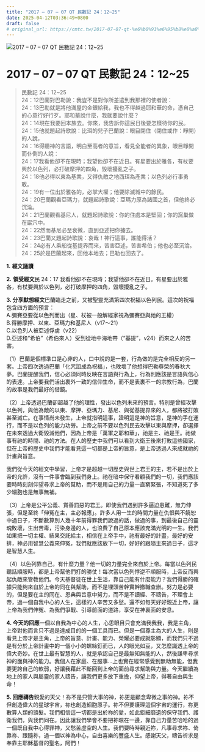 ```yaml
---
title: "2017 – 07 – 07 QT 民數記 24：12~25"
date: 2025-04-12T03:36:49+0800
draft: false
# original_url: https://cmtc.tw/2017-07-07-qt-%e6%b0%91%e6%95%b8%e8%a8%98-24%ef%bc%9a1225
---
```


![2017 – 07 – 07 QT 民數記 24：12\~25](/images/qt.jpg   "2017 – 07 – 07 QT 民數記 24：12\~25")

# 2017 – 07 – 07 QT 民數記 24：12\~25

> 民數記 24：12\~25  
> 24：12巴蘭對巴勒說：我豈不是對你所差遣到我那裡的使者說：  
> 24：13巴勒就是將他滿屋的金銀給我，我也不得越過耶和華的命，憑自己的心意行好行歹。耶和華說什麼，我就要說什麼？  
> 24：14現在我要回本族去。你來，我告訴你這民日後要怎樣待你的民。  
> 24：15他就題起詩歌說：比珥的兒子巴蘭說：眼目閉住（閉住或作：睜開）的人說，  
> 24：16得聽神的言語，明白至高者的意旨，看見全能者的異象，眼目睜開而仆倒的人說：  
> 24：17我看他卻不在現時；我望他卻不在近日。有星要出於雅各，有杖要興於以色列，必打破摩押的四角，毀壞擾亂之子。  
> 24：18他必得以東為基業，又得仇敵之地西珥為產業；以色列必行事勇敢。  
> 24：19有一位出於雅各的，必掌大權；他要除滅城中的餘民。  
> 24：20巴蘭觀看亞瑪力，就題起詩歌說：亞瑪力原為諸國之首，但他終必沉淪。  
> 24：21巴蘭觀看基尼人，就題起詩歌說：你的住處本是堅固；你的窩巢做在巖穴中。  
> 24：22然而基尼必至衰微，直到亞述把你擄去。  
> 24：23巴蘭又題起詩歌說：哀哉！神行這事，誰能得活？  
> 24：24必有人乘船從基提界而來，苦害亞述，苦害希伯；他也必至沉淪。  
> 24：25於是巴蘭起來，回他本地去；巴勒也回去了。

**1.** **經文誦讀**

**2.** **領受經文**民 24：17 我看他卻不在現時；我望他卻不在近日。有星要出於雅各，有杖要興於以色列，必打破摩押的四角，毀壞擾亂之子。

**3. 分享默想經文**巴蘭臨走之前，又被聖靈充滿第四次祝福以色列民。這次的祝福包含四方面的預言：  
A.彌賽亞要從以色列而出（星、杖被一般解經家視為彌賽亞與祂的王權）  
B.得勝摩押、以東、亞瑪力和基尼人（v17～21）  
C.以色列人被亞述俘虜（v22）  
D.亞述和“希伯”（希伯來人）受到從地中海地帶（“基提”，v24）而來之人的苦害。

（1）巴蘭是個標準口是心非的人，口中說的是一套，行為做的是完全相反的另一套。上帝四次透過巴蘭「化咒詛成為祝福」，也敗壞了他想得巴勒尊榮的春秋大夢。巴蘭提醒我們，信心必須同時反映在言語與行為上，行為則應該是言語與信心的表達。上帝要我們活出裏外一致的信仰生命，而不是表裏不一的宗教行為，巴蘭的故事是我們最好的借鏡。

（2）上帝透過巴蘭卻超越了他的理性，發出以色列未來的預言。特別是曾經攻擊以色列，與他為敵的以東、摩押、亞瑪力、基尼、與從基提界來的人，都將被打敗甚至滅亡。在事情尚未發生，上帝就指明這事，證明這是神的旨意，是神的手在運行，而不是以色列的能力功勞。上帝之前不要以色列民去攻擊以東與摩押，卻選擇在未來透過大衛毀滅他們，因為上帝是「萬軍之耶和華」，祂是主、祂是王。祂做事有祂的時間、祂的方法。在人的歷史中我們可以看到大衛王後來打敗這些國家，但在上帝的歷史中我們才能看見這一切都是上帝的旨意，是上帝透過人來成就祂的計畫與旨意。

我們從今天的經文中學習，上帝才是超越一切歷史與世上君王的主，若不是出於上帝的允許，沒有一件事會臨到我們身上。祂在暗中保守看顧我們的一切，我們應該要時時刻刻仰望尋求上帝的幫助，而不是用自己的力量一直窮緊張，不知道死了多少細胞也是無事無補。

（3）上帝是公平公義、賞善罰惡的君王。即使我們遇到許多逼迫患難，無力伸張，但是至終「伸冤在主，主必報應」。許多人用一生的時間力量在仇恨與不饒恕中過日子，不斷數算別人幾十年前得罪我們說過的話，做過的事，到最後自己的靈魂敗壞，生出苦毒，污染身邊的人，也浪費了自己原本應該充滿光明的一生。我們如果把一切主權、結果交託給主，相信在上帝手中，祂有最好的計畫，最好的安排，神必用智慧公義來伸冤，我們就應該放下一切，好好的跟隨主來過日子，這才是智慧人生。

（4）以色列靠自己，有什麼力量？他一切的力量完全來自於上帝。每當以色列民聽話順服時，都是上帝幫他們打的勝仗！每次當以色列悖逆不順服時，上帝反而興起仇敵來管教他們。今天基督徒在世上生活，靠自己能有什麼能力？我們得勝的確據只能夠來自於上帝的同在與幫助，而不是埋頭苦幹實幹撤職查辦。努力是必要的，但是要在主的同在、恩典與旨意中努力，而不是不讀經、不禱告，不理會上帝，過一個自我中心的人生，這樣的人辛苦又多愁。還不如每天好好親近上帝，讓上帝為我們伸冤、為我們爭戰、引導前面的道路，享受在神裏面的安息。

**4. 今天的回應**一個以自我為中心的人生，心思眼目只會充滿我我我，我是主角，上帝對他而言只不過是達成目的的一個工具而已。但是一個尊主為大的人生，則是看見上帝才是主角，上帝的旨意、計畫、能力、榮耀必要成就彰顯，而我們只不過是有分於上帝計畫中的一個小小的螺絲釘而已，人的眼光如豆，又怎麼識透上帝的偉大奇妙。在世上最有智慧的人，就是承認自己是最無知無能的人，然後謙卑尋求神的面與神的能力。我個人在家庭、在服事…上也實在經常感覺到無助無能，但我要更誇自己的軟弱，好讓我藉此不斷回到上帝的面前尋求幫助與力量。今天繼續為地上的家人與屬靈的家人禱告，讓我們更多放下重擔，仰望上帝，得著自由與生命！

**5. 回應禱告**親愛的天父！祢不是只管大事的神，祢更是顧念卑微之事的神。祢不但創造偉大的星球宇宙，祢也創造細胞原子。祢不但要護理這個宇宙的運行，祢更數算人類的頭髮。我們相信這一切都是出於祢的愛，如此鉅細靡遺的保守我們、護衛我們，與我們同在。因此讓我們學會不要把祢晾在一邊，靠自己力量苦哈哈的過一個既自我中心得罪神，又愁苦虛空的人生。我們要時時親近祢，凡事尋求祢、倚靠祢、跟隨祢，過一個以神為中心，自由喜樂的豐盛人生。感謝天父，禱告祈求是奉靠主耶穌基督的聖名，阿們！